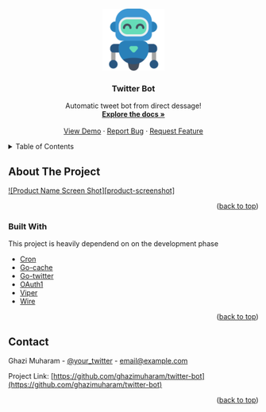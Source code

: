 <div id="top"></div>
<!-- PROJECT LOGO -->
<br />
<div align="center">
  <a href="https://github.com/ghazimuharam/twitter-bot">
    <img src="template/assets/robot.png" alt="Logo" width=125>
  </a>

  <h3 align="center">Twitter Bot</h3>

  <p align="center">
    Automatic tweet bot from direct dessage!
    <br />
    <a href="https://github.com/othneildrew/Best-README-Template"><strong>Explore the docs »</strong></a>
    <br />
    <br />
    <a href="https://twitter.com/GAMEFESS_">View Demo</a>
    ·
    <a href="https://github.com/ghazimuharam/twitter-bot/issues">Report Bug</a>
    ·
    <a href="https://github.com/ghazimuharam/twitter-bot/issues">Request Feature</a>
  </p>
</div>



<!-- TABLE OF CONTENTS -->
<details>
  <summary>Table of Contents</summary>
  <ol>
    <li>
      <a href="#about-the-project">About The Project</a>
      <ul>
        <li><a href="#built-with">Built With</a></li>
      </ul>
    </li>
    <li><a href="#contact">Contact</a></li>
  </ol>
</details>



<!-- ABOUT THE PROJECT -->
## About The Project

[![Product Name Screen Shot][product-screenshot]](template/assets/application.png)



<p align="right">(<a href="#top">back to top</a>)</p>



### Built With

This project is heavily dependend on on the development phase

* [Cron](https://github.com/robfig/cron/v3)
* [Go-cache](https://github.com/patrickmn/go-cache)
* [Go-twitter](https://github.com/ghazimuharam/go-twitter)
* [OAuth1](https://github.com/dghubble/oauth1)
* [Viper](github.com/spf13/viper)
* [Wire](https://github.com/google/wire)
<p align="right">(<a href="#top">back to top</a>)</p>

<!-- CONTACT -->
## Contact

Ghazi Muharam - [@your_twitter](https://twitter.com/ghzxmhrm) - email@example.com

Project Link: [https://github.com/ghazimuharam/twitter-bot](https://github.com/ghazimuharam/twitter-bot)

<p align="right">(<a href="#top">back to top</a>)</p>
